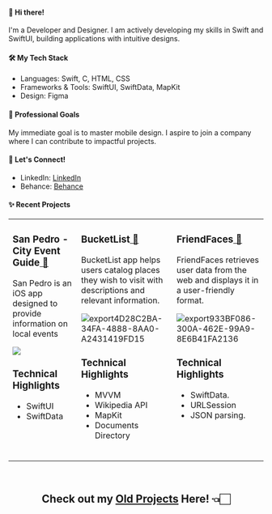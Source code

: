 #### 👋 Hi there!

I'm a Developer and Designer. I am actively developing my skills in Swift and SwiftUI, building applications with intuitive designs.

#### 🛠️ My Tech Stack
- Languages: Swift, C, HTML, CSS
- Frameworks & Tools: SwiftUI, SwiftData, MapKit
- Design: Figma

#### 🎯 Professional Goals
My immediate goal is to master mobile design. I aspire to join a company where I can contribute to impactful projects.

#### 🤝 Let's Connect!
- LinkedIn: [LinkedIn](https://www.linkedin.com/in/ricardo-nlo/)
- Behance: [Behance](https://www.behance.net/ricardolopezn/projects)

#### ✨ Recent Projects
<table>
<tr>
<td valign="top">

<h3>San Pedro - City Event Guide<a href="https://github.com/ricardonovelot/SanPedroEventGuide"> 🔗</a></h3>  

San Pedro is an iOS app designed to provide information on local events

<img src="https://github.com/ricardonovelot/EventosSanPedro/assets/84286086/f582f6ef-5b37-4587-81c0-c827469adf5a">

### Technical Highlights

- SwiftUI
- SwiftData

<br>
</td>
  
<td valign="top">
  
<h3>BucketList<a href="https://github.com/ricardonovelot/BucketList"> 🔗</a></h3>  

BucketList app helps users catalog places they wish to visit with descriptions and relevant information.

![export4D28C2BA-34FA-4888-8AA0-A2431419FD15](https://github.com/ricardonovelot/Projects/assets/84286086/bd65c0aa-914a-491a-a00a-972ebadb5620)

### Technical Highlights

- MVVM
- Wikipedia API
- MapKit
- Documents Directory
<br>
</td>

<td valign="top">

<h3>FriendFaces<a href="https://github.com/ricardonovelot/FriendFaces"> 🔗</a></h3>  

FriendFaces retrieves user data from the web and displays it in a user-friendly format.

![export933BF086-300A-462E-99A9-8E6B41FA2136](https://github.com/ricardonovelot/FriendFaces/assets/84286086/f37784ef-9b1b-4041-acd3-60b0e5da563a)

### Technical Highlights

- SwiftData.
- URLSession
- JSON parsing.
<br>
</td>
</tr>
</table>



<br>
<h2 align="center">Check out my <a href="https://github.com/ricardonovelot/Projects">Old Projects</a> Here! 👈🏻</h2>
<br>


